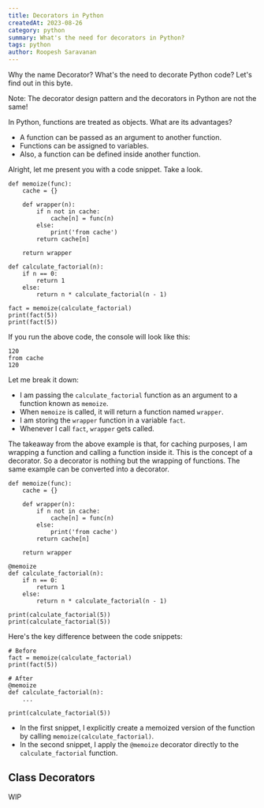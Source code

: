 ```yaml
---
title: Decorators in Python
createdAt: 2023-08-26
category: python
summary: What's the need for decorators in Python?
tags: python
author: Roopesh Saravanan
---
```


Why the name Decorator? What's the need to decorate Python code? Let's find out in this byte.

Note: The decorator design pattern and the decorators in Python are not the same!

In Python, functions are treated as objects. What are its advantages?

- A function can be passed as an argument to another function.
- Functions can be assigned to variables.
- Also, a function can be defined inside another function.

Alright, let me present you with a code snippet. Take a look.

```
def memoize(func):
    cache = {}

    def wrapper(n):
        if n not in cache:
            cache[n] = func(n)
        else:
            print('from cache')
        return cache[n]

    return wrapper

def calculate_factorial(n):
    if n == 0:
        return 1
    else:
        return n * calculate_factorial(n - 1)

fact = memoize(calculate_factorial)
print(fact(5))
print(fact(5))
```

If you run the above code, the console will look like this:

```
120
from cache
120
```

Let me break it down:

- I am passing the `calculate_factorial` function as an argument to a function known as `memoize`.
- When `memoize` is called, it will return a function named `wrapper`.
- I am storing the `wrapper` function in a variable `fact`.
- Whenever I call `fact`, `wrapper` gets called.

The takeaway from the above example is that, for caching purposes, I am wrapping a function and calling a function inside it. This is the concept of a decorator. So a decorator is nothing but the wrapping of functions. The same example can be converted into a decorator.

```
def memoize(func):
    cache = {}

    def wrapper(n):
        if n not in cache:
            cache[n] = func(n)
        else:
            print('from cache')
        return cache[n]

    return wrapper

@memoize
def calculate_factorial(n):
    if n == 0:
        return 1
    else:
        return n * calculate_factorial(n - 1)

print(calculate_factorial(5))
print(calculate_factorial(5))
```

Here's the key difference between the code snippets:

```
# Before
fact = memoize(calculate_factorial)
print(fact(5))

# After
@memoize
def calculate_factorial(n):
    ...

print(calculate_factorial(5))
```

- In the first snippet, I explicitly create a memoized version of the function by calling `memoize(calculate_factorial)`.
- In the second snippet, I apply the `@memoize` decorator directly to the `calculate_factorial` function.

## Class Decorators

WIP
